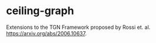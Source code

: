 # ceiling-graph

Extensions to the TGN Framework proposed by Rossi et. al. <https://arxiv.org/abs/2006.10637>.
